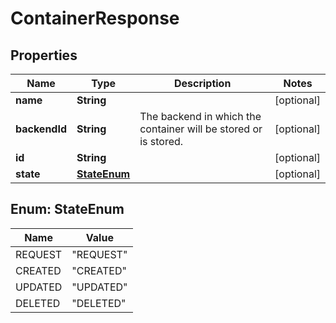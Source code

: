
# ContainerResponse

## Properties
Name | Type | Description | Notes
------------ | ------------- | ------------- | -------------
**name** | **String** |  |  [optional]
**backendId** | **String** | The backend in which the container will be stored or is stored. |  [optional]
**id** | **String** |  |  [optional]
**state** | [**StateEnum**](#StateEnum) |  |  [optional]


<a name="StateEnum"></a>
## Enum: StateEnum
Name | Value
---- | -----
REQUEST | &quot;REQUEST&quot;
CREATED | &quot;CREATED&quot;
UPDATED | &quot;UPDATED&quot;
DELETED | &quot;DELETED&quot;



